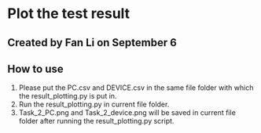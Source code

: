 # Plot the test result
## Created by Fan Li on September 6
## How to use
1. Please put the PC.csv and DEVICE.csv in the same file folder with which the result_plotting.py is put in.
2. Run the result_plotting.py in current file folder.
3. Task_2_PC.png and Task_2_device.png will be saved in current file folder after running the result_plotting.py script.
